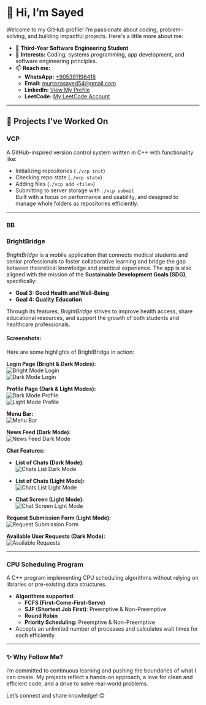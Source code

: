 # 👋 Hi, I’m Sayed

Welcome to my GitHub profile! I’m passionate about coding, problem-solving, and building impactful projects. Here's a little more about me:  

- 🌱 **Third-Year Software Engineering Student**  
- 👀 **Interests:** Coding, systems programming, app development, and software engineering principles.  
- 📫 **Reach me:**  
  - **WhatsApp:** [+905391198416](https://wa.me/905391198416)  
  - **Email:** [murtazasayed54@gmail.com](mailto:murtazasayed54@gmail.com)  
  - **LinkedIn:** [View My Profile](https://www.linkedin.com/in/sayed-murtaza-65750a23b)  
  - **LeetCode:** [My LeetCode Account](https://https://leetcode.com/u/mur2sa/)  

---

## 🚀 Projects I've Worked On

### **VCP**  
A GitHub-inspired version control system written in C++ with functionality like:  
- Initializing repositories (`./vcp init`)  
- Checking repo state (`./vcp state`)  
- Adding files (`./vcp add <file>`)  
- Submitting to server storage with `./vcp submit`  
Built with a focus on performance and usability, and designed to manage whole folders as repositories efficiently.

---

### **BB**  
### **BrightBridge**  
*BrightBridge* is a mobile application that connects medical students and senior professionals to foster collaborative learning and bridge the gap between theoretical knowledge and practical experience. The app is also aligned with the mission of the **Sustainable Development Goals (SDG)**, specifically:  
- **Goal 3: Good Health and Well-Being**  
- **Goal 4: Quality Education**  

Through its features, *BrightBridge* strives to improve health access, share educational resources, and support the growth of both students and healthcare professionals.  

#### **Screenshots:**  
Here are some highlights of BrightBridge in action:  

**Login Page (Bright & Dark Modes):**  
![Bright Mode Login](https://github.com/halfbldprinc/BB/tree/master/assets/BrightBridge_Screen/Screenshot%202025-01-24%20at%2022.37.45.png)  
![Dark Mode Login](https://github.com/your-username/your-repo-name/raw/main/assets/BrightBridge_Screen/Screenshot%202025-01-24%20at%2022.39.06.png)  

**Profile Page (Dark & Light Modes):**  
![Dark Mode Profile](https://github.com/halfbldprinc/BB/tree/master/assets/BrightBridge_Screen/Screenshot%202025-01-24%20at%2022.56.38.png)  
![Light Mode Profile](https://github.com/halfbldprinc/BB/tree/master/assets/BrightBridge_Screen/Screenshot%202025-01-24%20at%2022.57.07.png)  

**Menu Bar:**  
![Menu Bar](https://github.com/halfbldprinc/BB/tree/master/assets/BrightBridge_Screen/Screenshot%202025-01-24%20at%2022.57.41.png)  

**News Feed (Dark Mode):**  
![News Feed Dark Mode](https://github.com/halfbldprinc/BB/tree/master/assets/BrightBridge_Screen/Screenshot%202025-01-24%20at%2022.57.56.png)  

**Chat Features:**  
- **List of Chats (Dark Mode):**  
  ![Chats List Dark Mode](https://github.com/halfbldprinc/BB/tree/master/assets/BrightBridge_Screen/Screenshot%202025-01-24%20at%2023.07.45.png)  

- **List of Chats (Light Mode):**  
  ![Chats List Light Mode](https://github.com/halfbldprinc/BB/tree/master/assets/BrightBridge_Screen/Screenshot%202025-01-24%20at%2023.11.41.png)  

- **Chat Screen (Light Mode):**  
  ![Chat Screen Light Mode](https://github.com/halfbldprinc/BB/tree/master/assets/BrightBridge_Screen/Screenshot%202025-01-24%20at%2023.12.10.png)  

**Request Submission Form (Light Mode):**  
![Request Submission Form](https://github.com/halfbldprinc/BB/tree/master/assets/BrightBridge_Screen/Screenshot%202025-01-24%20at%2023.12.24.png)  

**Available User Requests (Dark Mode):**  
![Available Requests](https://github.com/halfbldprinc/BB/tree/master/assets/BrightBridge_Screen/Screenshot%202025-01-24%20at%2023.28.56.png)  

---

### **CPU Scheduling Program**  
A C++ program implementing CPU scheduling algorithms without relying on libraries or pre-existing data structures.  
- **Algorithms supported:**  
  - **FCFS (First-Come-First-Serve)**  
  - **SJF (Shortest Job First)**: Preemptive & Non-Preemptive  
  - **Round Robin**  
  - **Priority Scheduling:** Preemptive & Non-Preemptive  
- Accepts an unlimited number of processes and calculates wait times for each efficiently.  

---

### ✨ Why Follow Me?  
I’m committed to continuous learning and pushing the boundaries of what I can create. My projects reflect a hands-on approach, a love for clean and efficient code, and a drive to solve real-world problems.  

Let’s connect and share knowledge! 😊  
